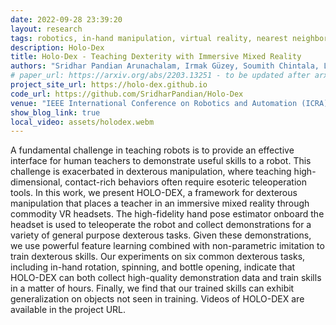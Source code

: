 ```yaml
---
date: 2022-09-28 23:39:20
layout: research
tags: robotics, in-hand manipulation, virtual reality, nearest neighbors, representation learning, imitation learning
description: Holo-Dex
title: Holo-Dex - Teaching Dexterity with Immersive Mixed Reality
authors: "Sridhar Pandian Arunachalam, Irmak Güzey, Soumith Chintala, Lerrel Pinto"
# paper_url: https://arxiv.org/abs/2203.13251 - to be updated after arxiving it
project_site_url: https://holo-dex.github.io
code_url: https://github.com/SridharPandian/Holo-Dex
venue: "IEEE International Conference on Robotics and Automation (ICRA) 2023 - Under Review"
show_blog_link: true
local_video: assets/holodex.webm
---
```


A fundamental challenge in teaching robots is to provide an effective interface for human teachers to demonstrate useful skills to a robot. This challenge is exacerbated in dexterous manipulation, where teaching high-dimensional, contact-rich behaviors often require esoteric teleoperation tools. In this work, we present HOLO-DEX, a framework for dexterous manipulation that places a teacher in an immersive mixed reality through commodity VR headsets. The high-fidelity hand pose estimator onboard the headset is used to teleoperate the robot and collect demonstrations for a variety of general purpose dexterous tasks. Given these demonstrations, we use powerful feature learning combined with non-parametric imitation to train dexterous skills. Our experiments on six common dexterous tasks, including in-hand rotation, spinning, and bottle opening, indicate that HOLO-DEX can both collect high-quality demonstration data and train skills in a matter of hours. Finally, we find that our trained skills can exhibit generalization on objects not seen in training. Videos of HOLO-DEX are available in the project URL. 